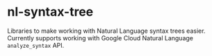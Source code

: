 # nl-syntax-tree
Libraries to make working with Natural Language syntax trees easier. Currently supports working with Google Cloud Natural Language `analyze_syntax` API.
